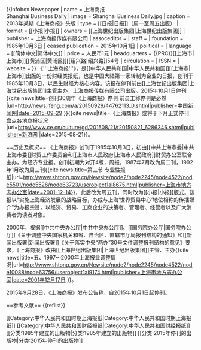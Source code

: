 {{Infobox Newspaper
| name                = 上海商报<br>Shanghai Business Daily
| image               = Shanghai Business Daily.jpg
| caption             = 2013年某期《上海商报》头版
| type                = [[日报|日报]]（周一至周五出版）
| format              = [[小报|小报]]
| owners              = [[上海世纪出版集团|上海世纪出版集团]]
| publisher           = 上海商报传媒有限公司
| assoceditor         = 
| staff               = 
| foundation          = 1985年10月3日
| ceased publication  = 2015年10月1日
| political           = 
| language            = [[简体中文|简体中文]]
| price               = 人民币1元
| headquarters        = {{PRC}}[[上海市|上海市]][[黄浦区|黄浦区]][[绍兴路|绍兴路]]54号
| circulation         = 
| ISSN                = 
| website             = 
}}
《'''上海商报'''》，是[[中华人民共和国|中华人民共和国]][[上海市|上海市]]出版的一份财经类报纸，也是中国大陆第一家转制为企业的日报，创刊于1985年10月3日，以民生财经为核心内容。该报在停刊前由[[上海世纪出版集团|上海世纪出版集团]]主管主办，上海商报传媒有限公司出版。2015年10月1日停刊<ref name=ifeng>{{cite news|title=创刊30周年《上海商报》停刊 前员工称停刊是必然 |url=http://news.ifeng.com/a/20150929/44762113_0.shtml|publisher=中国新闻网|date=2015-09-29 }}</ref><ref>{{cite news|title=《上海商报》或将于下月正式停刊 盘点各地商报状况 |url=http://www.ce.cn/culture/gd/201508/21/t20150821_6286346.shtml|publisher=新浪网  |date=2015-08-21}}</ref>。

==历史及概况==
《上海商报》创刊于1985年10月3日，初由[[中共上海市委|中共上海市委]]财贸工作委员会和[[上海市人民政府|上海市人民政府]]财贸办公室联合主办，为经济专业报。创刊初期为对开4版，周报，1987年7月改为周二刊，1992年1月改为周三刊<ref name=dfz>{{cite news|title=第三节 专业性报纸|url=http://www.shtong.gov.cn/Newsite/node2/node2245/node4522/node5501/node5526/node63723/userobject1ai8675.html|publisher=上海市地方志办公室|date=2001-12-14}}</ref>，此后改为周五刊，同时改为[[小报|小报]]版式。该报以“实施上海经济发展的战略目标，办成与上海‘世界贸易中心’地位相称的传播媒介”为办报宗旨，以经济、贸易、工商企业的决策者、管理者、经营者以及广大消费者为读者对象<ref name=dfz/>。

2000年，根据[[中共中央办公厅|中共中央办公厅]]、[[国务院办公厅|国务院办公厅]]《关于调整中央国家机关和省、自治区、直辖市厅局报刊结构的通知》和[[新闻出版署|新闻出版署]]《关于落实中央“两办”30号文件调整报刊结构的意见》要求，《上海商报》改由[[上海世纪出版集团|上海世纪出版集团]]主管、主办<ref>{{cite news|title=五、1997～2000年上海报业调整情况|url=http://www.shtong.gov.cn/Newsite/node2/node2245/node4522/node10088/node63756/userobject1ai9174.html|publisher=上海市地方志办公室|date=2001年12月17日 }}</ref>。

2015年9月28日，《上海商报》发布公告称，自2015年10月1日起停刊<ref name=ifeng/>。

==参考文献==
{{reflist}}

[[Category:中华人民共和国时期上海报纸|Category:中华人民共和国时期上海报纸]]
[[Category:中华人民共和国财经报纸|Category:中华人民共和国财经报纸]]
[[分类:1985年建立的出版物|分类:1985年建立的出版物]]
[[分类:2015年停刊的出版物|分类:2015年停刊的出版物]]